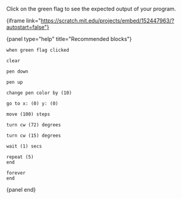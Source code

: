 Click on the green flag to see the expected output of your program.

{iframe link="https://scratch.mit.edu/projects/embed/152447963/?autostart=false"}

{panel type="help" title="Recommended blocks"}

<pre><code class="scratch:split:random">when green flag clicked
</code></pre>

<pre><code class="scratch:split:random">clear

pen down

pen up

change pen color by (10)
</code></pre>

<pre><code class="scratch:split:random">go to x: (0) y: (0)

move (100) steps

turn cw (72) degrees

turn cw (15) degrees
</code></pre>

<pre><code class="scratch:split:random">wait (1) secs

repeat (5)
end

forever
end
</code></pre>

{panel end}